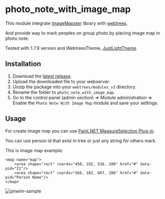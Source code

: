 # photo_note_with_image_map

This module integrate [ImageMapster](http://www.outsharked.com/imagemapster/) library with [webtrees](https://www.webtrees.net/).

And provide way to mark peoples on group photo by placing image map in photo note.

Tested with 1.7.9 version and WebtreesTheme, [JustLightTheme](http://www.justcarmen.nl/themes/justlight-theme/).

## Installation
1. Download the [latest release](https://github.com/UksusoFF/photo_note_with_image_map/releases/latest).
2. Upload the downloaded file to your webserver.
3. Unzip the package into your `webtrees/modules_v3` directory.
4. Rename the folder to `photo_note_with_image_map`.
5. Go to the control panel (admin section) => Module administration => Enable the `Photo Note With Image Map` module and save your settings.

## Usage 

For create image map you can use [Paint.NET MeasureSelection Plug-in](http://comsquare.dynvpn.de/forums/viewtopic.php?f=40&t=107&sid=e4a24015e6636865ba2bbf49ba1b3c40).

You can use person id that exist in tree or just any string for others mark.

This is image map example:

```
<map name="map">
    <area shape="rect" coords="450, 192, 516, 288" href="#" data-pid="I1"/>
    <area shape="rect" coords="566, 162, 667, 286" href="#" data-pid="Person Name"/>
</map>
```

![pnwim-sample](https://cloud.githubusercontent.com/assets/1931442/22397799/f9a4768a-e592-11e6-9d3b-2c4cd5dc43d1.png)
